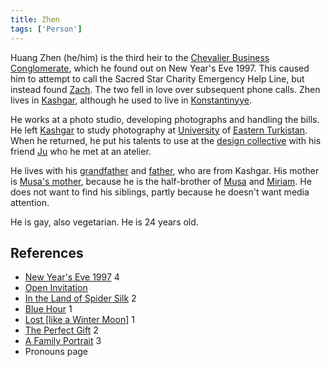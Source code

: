 ```yaml
---
title: Zhen
tags: ['Person']
---
```

Huang Zhen (he/him) is the third heir to the [Chevalier Business Conglomerate](/_wiki/chevalier-business-conglomerate.md), which he found out on New Year's Eve 1997. This caused him to attempt to call the Sacred Star Charity Emergency Help Line, but instead found [Zach](/_wiki/zach.md). The two fell in love over subsequent phone calls. Zhen lives in [Kashgar](/_wiki/kashgar.md), although he used to live in [Konstantinyye](/_wiki/konstantinyye.md).

He works at a photo studio, developing photographs and handling the bills. He left [Kashgar](/_wiki/kashgar.md) to study photography at [University](/_wiki/university-of-eastern-turkistan.md) of [Eastern Turkistan](/_wiki/eastern-turkistan.md). When he returned, he put his talents to use at the [design collective](/_wiki/design-collective.md) with his friend [Ju](/_wiki/ju.md) who he met at an atelier.

He lives with his [grandfather](/_wiki/zhens-grandfather.md) and [father](/_wiki/zhens-father.md), who are from Kashgar. His mother is [Musa's mother](/_wiki/musas-mother.md), because he is the half-brother of [Musa](/_wiki/musa.md) and [Miriam](/_wiki/miriam.md). He does not want to find his siblings, partly because he doesn't want media attention.

He is gay, also vegetarian. He is 24 years old.

## References
- [New Year's Eve 1997](/_wiki/new-years-eve-1997.md) 4
- [Open Invitation](/_wiki/open-invitation.md)
- [In the Land of Spider Silk](/_wiki/in-the-land-of-spider-silk.md) 2
- [Blue Hour](/_wiki/blue-hour.md) 1
- [Lost \[like a Winter Moon\]](/_wiki/lost-like-a-winter-moon.md) 1
- [The Perfect Gift](/_wiki/the-perfect-gift.md) 2
- [A Family Portrait](/_wiki/a-family-portrait.md) 3
- Pronouns page
